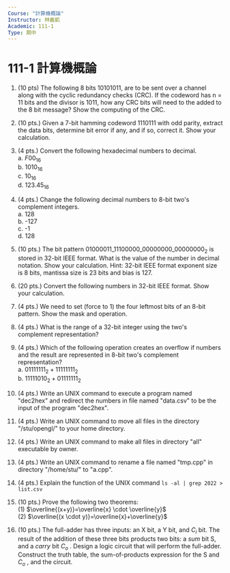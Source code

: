 ```yaml
---
Course: "計算機概論"
Instructor: 林義凱
Academic: 111-1
Type: 期中
---
```


# 111-1 計算機概論


1. (10 pts) The following 8 bits 10101011, are to be sent over a channel along with the cyclic redundancy checks (CRC). If the codeword has n = 11 bits and the divisor is 1011, how any CRC bits will need to the added to the 8 bit message? Show the computing of the CRC.

2. (10 pts.) Given a 7-bit hamming codeword 1110111 with odd parity, extract the data bits, determine bit error if any, and if so, correct it. Show your calculation.

3. (4 pts.) Convert the following hexadecimal numbers to decimal.   
    a. $F00_{16}$   
    b. $1010_{16}$   
    c. $10_{16}$   
    d. $123.45_{16}$
    
4. (4 pts.) Change the following decimal numbers to 8-bit two's complement integers.   
    a. 128   
    b. -127   
    c. -1   
    d. 128

5. (10 pts.) The bit pattern $01000011\_11100000\_00000000\_00000000_2$ is stored in 32-bit IEEE format. What is the value of the number in decimal notation. Show your calculation. Hint: 32-bit IEEE format exponent size is 8 bits, mantissa size is 23 bits and bias is 127.

6. (20 pts.) Convert the following numbers in 32-bit IEEE format. Show your calculation.

7. (4 pts.) We need to set (force to 1) the four leftmost bits of an 8-bit pattern. Show the mask and operation.

8. (4 pts.) What is the range of a 32-bit integer using the two's complement representation?

9. (4 pts.) Which of the following operation creates an overflow if numbers and the result are represented in 8-bit two's complement representation?   
    a. $01111111_2 + 11111111_2$   
    b. $11111010_2 + 01111111_2$

10. (4 pts.) Write an UNIX command to execute a program named "dec2hex" and redirect the numbers in file named "data.csv" to be the input of the program "dec2hex".

11. (4 pts.) Write an UNIX command to move all files in the directory "/stu/opengl/" to your home directory.

12. (4 pts.) Write an UNIX command to make all files in directory "all" executable by owner.

13. (4 pts.) Write an UNIX command to rename a file named "tmp.cpp" in directory "/home/stu/" to "a.cpp".

14. (4 pts.) Explain the function of the UNIX command `ls -al | grep 2022 > list.csv`

15. (10 pts.) Prove the following two theorems:   
    (1) $\overline{(x+y)}=\overline{x} \cdot \overline{y}$   
    (2) $\overline{(x \cdot y)}=\overline{x}+\overline{y}$
    
16. (10 pts.) The full-adder has three inputs: an X bit, a Y bit, and $C_i$ bit. The result of the addition of these three bits products two bits: a _sum_ bit S, and a _carry_ bit $C_o$ . Design a logic circuit that will perform the full-adder. Construct the truth table, the sum-of-products expression for the S and $C_o$ , and the circuit.



